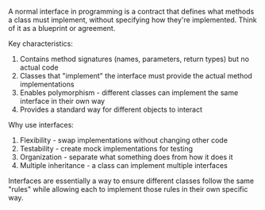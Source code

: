 A normal interface in programming is a contract that defines what methods a class must implement, without specifying how they're implemented. Think of it as a blueprint or agreement.


Key characteristics:

1. Contains method signatures (names, parameters, return types) but no actual code
2. Classes that "implement" the interface must provide the actual method implementations
3. Enables polymorphism - different classes can implement the same interface in their own way
4. Provides a standard way for different objects to interact

Why use interfaces:

1. Flexibility - swap implementations without changing other code
2. Testability - create mock implementations for testing
3. Organization - separate what something does from how it does it
4. Multiple inheritance - a class can implement multiple interfaces


Interfaces are essentially a way to ensure different classes follow the same "rules" while allowing each to implement those rules in their own specific way.